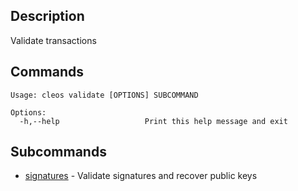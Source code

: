 ## Description
Validate transactions

## Commands

```console
Usage: cleos validate [OPTIONS] SUBCOMMAND

Options:
  -h,--help                   Print this help message and exit
```

## Subcommands
- [signatures](signatures) - Validate signatures and recover public keys
